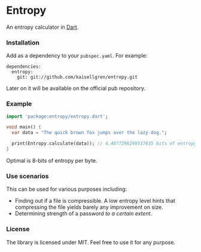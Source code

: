 Entropy
==
An entropy calculator in [Dart](http://dartlang.org).

### Installation

Add as a dependency to your ```pubspec.yaml```. For example:

```
dependencies:
  entropy:
    git: git://github.com/kaisellgren/entropy.git
```

Later on it will be available on the official pub repository.

### Example

```dart
import 'package:entropy/entropy.dart';

void main() {
  var data = "The quick brown fox jumps over the lazy dog.";

  print(Entropy.calculate(data)); // 4.4877296299517635 bits of entropy.
}
```

Optimal is 8-bits of entropy per byte.

### Use scenarios

This can be used for various purposes including:

- Finding out if a file is compressible. A low entropy level hints that compressing the file yields barely any improvement on size.
- Determining strength of a password *to a certain extent*.

### License
The library is licensed under MIT. Feel free to use it for any purpose.
